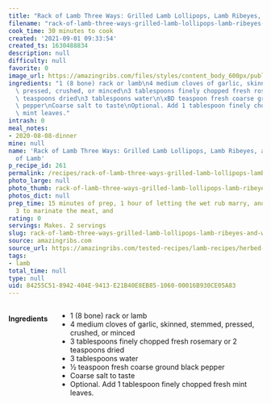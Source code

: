 ```yaml
---
title: "Rack of Lamb Three Ways: Grilled Lamb Lollipops, Lamb Ribeyes, and Whole Rack of Lamb"
filename: "rack-of-lamb-three-ways-grilled-lamb-lollipops-lamb-ribeyes-and-whole-rack-of-lamb"
cook_time: 30 minutes to cook
created: '2021-09-01 09:33:54'
created_ts: 1630488834
description: null
difficulty: null
favorite: 0
image_url: https://amazingribs.com/files/styles/content_body_600px/public/articles/hero/lamb-recipes/lamb-lollipops.jpg?itok=L6u2KGKu
ingredients: "1 (8 bone) rack or lamb\n4 medium cloves of garlic, skinned, stemmed,\
  \ pressed, crushed, or minced\n3 tablespoons finely chopped fresh rosemary or 2\
  \ teaspoons dried\n3 tablespoons water\n\xBD teaspoon fresh coarse ground black\
  \ pepper\nCoarse salt to taste\nOptional. Add 1 tablespoon finely chopped fresh\
  \ mint leaves."
intrash: 0
meal_notes:
- 2020-08-08-dinner
mine: null
name: 'Rack of Lamb Three Ways: Grilled Lamb Lollipops, Lamb Ribeyes, and Whole Rack
  of Lamb'
p_recipe_id: 261
permalink: /recipes/rack-of-lamb-three-ways-grilled-lamb-lollipops-lamb-ribeyes-and-whole-rack-of-lamb
photo_large: null
photo_thumb: rack-of-lamb-three-ways-grilled-lamb-lollipops-lamb-ribeyes-and-whole-rack-of-lamb-thumb.jpg
photos_dict: null
prep_time: 15 minutes of prep, 1 hour of letting the wet rub marry, another hour or
  3 to marinate the meat, and
rating: 0
servings: Makes. 2 servings
slug: rack-of-lamb-three-ways-grilled-lamb-lollipops-lamb-ribeyes-and-whole-rack-of-lamb
source: amazingribs.com
source_url: https://amazingribs.com/tested-recipes/lamb-recipes/herbed-rack-lamb-lollipops-recipe
tags:
- lamb
total_time: null
type: null
uid: 84255C51-8942-404E-9413-E21B40E8EB85-1060-00016B930CE05A83
---
```

<div class="large-8 medium-7 columns" id="writeup">	</div><!-- #writeup -->
</div><!-- #row-one -->
<div class="row" id="row-two">	<div class="medium-4 small-5 columns" id="ingredients"><h4>Ingredients</h4><div class="box box-ingredients content"><ul>
<li>1 (8 bone) rack or lamb</li>
<li>4 medium cloves of garlic, skinned, stemmed, pressed, crushed, or minced</li>
<li>3 tablespoons finely chopped fresh rosemary or 2 teaspoons dried</li>
<li>3 tablespoons water</li>
<li>½ teaspoon fresh coarse ground black pepper</li>
<li>Coarse salt to taste</li>
<li>Optional. Add 1 tablespoon finely chopped fresh mint leaves.</li>
</ul>
</div>	</div>	<div class="medium-6 small-7 columns" id="directions">	</div>